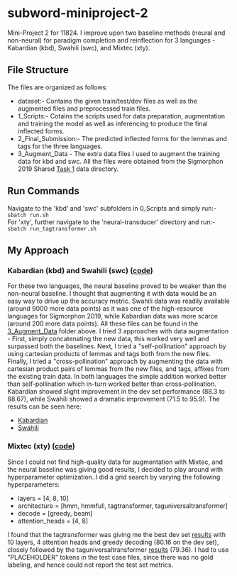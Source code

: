 # subword-miniproject-2
Mini-Project 2 for 11824. I improve upon two baseline methods (neural and non-neural) for paradigm completion and reinflection for 3 languages - Kabardian (kbd), Swahili (swc), and Mixtec (xty).
 ## File Structure
The files are organized as follows:
- dataset:- Contains the given train/test/dev files as well as the augmented files and preprocessed train files.
- 1_Scripts:- Cotains the scripts used for data preparation, augmentation and training the model as well as inferencing to produce the final inflected forms.
- 2_Final_Submission:- The predicted inflected forms for the lemmas and tags for the three languages.
- 3_Augment_Data - The extra data files I used to augment the training data for kbd and swc. All the files were obtained from the Sigmorphon 2019 Shared [Task 1](https://github.com/sigmorphon/2019/tree/master/task1) data directory.
  
 ## Run Commands
Navigate to the 'kbd' and 'swc' subfolders in 0_Scripts and simply run:-
`sbatch run.sh` \
For 'xty', further navigate to the 'neural-transducer' directory and run:-
`sbatch run_tagtransformer.sh`

 ## My Approach
### Kabardian (kbd) and Swahili (swc) ([code](https://github.com/Aadit3003/subword-miniproject-2/blob/01bd97a177a78948b1d2869e06f717b089a90014/1_Scripts/kbd/prep.py))
For these two languages, the neural baseline proved to be weaker than the non-neural baseline. I thought that augmenting it with data would be an easy way to drive up the accuracy metric. Swahili data was readily available (around 9000 more data points) as it was one of the high-resource languages for Sigmorphon 2019, while Kabardian data was more scarce (around 200 more data points). All these files can be found in the [3_Augment_Data](https://github.com/Aadit3003/subword-miniproject-2/tree/7cb88b6b033c25f0eae500cacc7203df5c133068/3_Augment_Data) folder above. I tried 3 approaches with data augmentation - First, simply concatenating the new data, this worked very well and surpassed both the baselines. Next, I tried a "self-pollination" approach by using cartesian products of lemmas and tags both from the new files. Finally, I tried a "cross-pollination" approach by augmenting the data with cartesian product pairs of lemmas from the new files, and tags, affixes from the existing train data. In both languages the simple addition worked better than self-pollination which in-turn worked better than cross-pollination. Kabardian showed slight improvement in the dev set performance (88.3 to 88.67), while Swahili showed a dramatic improvement (71.5 to 95.9). The results can be seen here:
- [Kabardian](https://github.com/Aadit3003/subword-miniproject-2/blob/417d7239c8755cb9dfcf617c26e3bd777cc508fb/1_Scripts/kbd/kbd.out)
- [Swahili](https://github.com/Aadit3003/subword-miniproject-2/blob/7cb88b6b033c25f0eae500cacc7203df5c133068/1_Scripts/swc/swc.out)

### Mixtec (xty) ([code](https://github.com/Aadit3003/subword-miniproject-2/blob/6d43ab126a32b8106f42604d1a5ec6c48629de15/1_Scripts/xty/neural-transducer/run_tagtransformer.sh))
Since I could not find high-quality data for augmentation with Mixtec, and the neural baseline was giving good results, I decided to play around with hyperparameter optimization. I did a grid search by varying the following hyperparameters:
- layers = [4, 8, 10]
- architecture = [hmm, hmmfull, tagtransformer, taguniversaltransformer]
- decode = [greedy, beam]
- attention_heads = [4, 8]

I found that the tagtransformer was giving me the best dev set [results](https://github.com/Aadit3003/subword-miniproject-2/blob/6d43ab126a32b8106f42604d1a5ec6c48629de15/1_Scripts/xty/neural-transducer/tag.out) with 10 layers, 4 attention heads and greedy decoding (80.16 on the dev set), closely followed by the taguniversaltransformer [results](https://github.com/Aadit3003/subword-miniproject-2/blob/6d43ab126a32b8106f42604d1a5ec6c48629de15/1_Scripts/xty/neural-transducer/universal.out) (79.36). I had to use "PLACEHOLDER" tokens in the test case files, since there was no gold labeling, and hence could not report the test set metrics.
